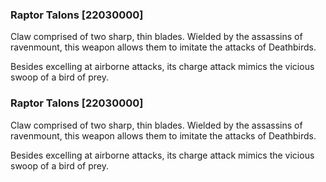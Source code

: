 ### Raptor Talons [22030000]

Claw comprised of two sharp, thin blades. Wielded by the assassins of ravenmount, this weapon allows them to imitate the attacks of Deathbirds.

Besides excelling at airborne attacks, its charge attack mimics the vicious swoop of a bird of prey.### Raptor Talons [22030000]

Claw comprised of two sharp, thin blades. Wielded by the assassins of ravenmount, this weapon allows them to imitate the attacks of Deathbirds.

Besides excelling at airborne attacks, its charge attack mimics the vicious swoop of a bird of prey.